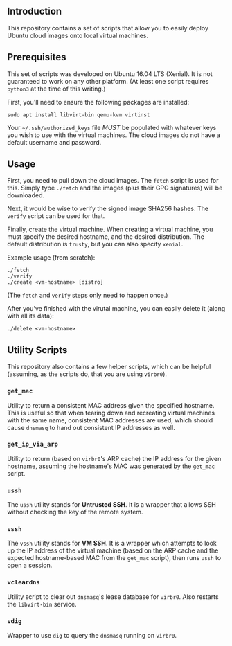 ## Introduction

This repository contains a set of scripts that allow you to easily deploy
Ubuntu cloud images onto local virtual machines.

## Prerequisites

This set of scripts was developed on Ubuntu 16.04 LTS (Xenial). It is not
guaranteed to work on any other platform. (At least one script requires
`python3` at the time of this writing.)

First, you'll need to ensure the following packages are installed:

    sudo apt install libvirt-bin qemu-kvm virtinst

Your `~/.ssh/authorized_keys` file *MUST* be populated with whatever keys
you wish to use with the virtual machines. The cloud images do not have
a default username and password.

## Usage

First, you need to pull down the cloud images. The `fetch` script is used
for this. Simply type `./fetch` and the images (plus their GPG signatures)
will be downloaded.

Next, it would be wise to verify the signed image SHA256 hashes. The `verify`
script can be used for that.

Finally, create the virtual machine.  When creating a virtual machine, you must
specify the desired hostname, and the desired distribution. The default
distribution is `trusty`, but you can also specify `xenial`.

Example usage (from scratch):

    ./fetch
    ./verify
    ./create <vm-hostname> [distro]

(The `fetch` and `verify` steps only need to happen once.)

After you've finished with the virutal machine, you can easily delete it
(along with all its data):

    ./delete <vm-hostname>

## Utility Scripts

This repository also contains a few helper scripts, which can be helpful
(assuming, as the scripts do, that you are using `virbr0`).

### `get_mac`

Utility to return a consistent MAC address given the specified hostname. This
is useful so that when tearing down and recreating virtual machines with the
same name, consistent MAC addresses are used, which should cause `dnsmasq` to
hand out consistent IP addresses as well.

### `get_ip_via_arp`

Utility to return (based on `virbr0`'s ARP cache) the IP address for the given
hostname, assuming the hostname's MAC was generated by the `get_mac` script.

### `ussh`

The `ussh` utility stands for **Untrusted SSH**. It is a wrapper that allows
SSH without checking the key of the remote system.

### `vssh`

The `vssh` utility stands for **VM SSH**. It is a wrapper which attempts to
look up the IP address of the virtual machine (based on the ARP cache and the
expected hostname-based MAC from the `get_mac` script), then runs `ussh` to open a session.

### `vcleardns`

Utility script to clear out `dnsmasq`'s lease database for `virbr0`.
Also restarts the `libvirt-bin` service.

### `vdig`

Wrapper to use `dig` to query the `dnsmasq` running on `virbr0`.
